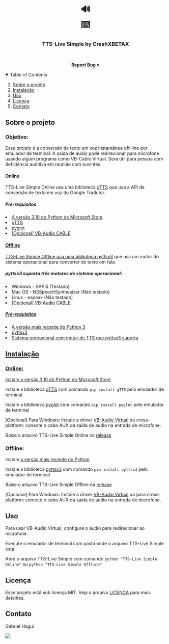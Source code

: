<h1 align="center">🔊<br>
⌨️</h1>
<h3 align="center">TTS-Live Simple by CrashXBETAX</h3>
<br>
<p align="center">
  <a href="https://github.com/CrashXBETAX/TTS-Live-by-CrashXBETAX/issues"><strong>Report Bug »</strong></a>
</p>
<details open="open">
  <summary>Table of Contents</summary>
  <ol>
    <li>
      <a href="#sobre-o-projeto">Sobre o projeto</a>
    </li>
    <li><a href="#instalação">Instalação</a></li>
    <li><a href="#uso">Uso</a></li>
    <li><a href="#licença">Licença</a></li>
    <li><a href="#contato">Contato</a></li>
  </ol>
</details>

## Sobre o projeto
### Objetivo:

Esse projeto é a conversão de texto em voz instantânea off-line por emulador de terminal. A saída de áudio pode redirecionar para microfone usando algum programa como VB-Cable Virtual. Será útil para pessoa com deficiência auditiva em reunião com ouvintes.

#### Online
TTS-Live Simple Online usa uma biblioteca [gTTS](https://github.com/pndurette/gTTS) que usa a API de conversão de texto em voz do Google Tradutor. 

##### Pré-requisitos
<list>
  <li><a href="https://apps.microsoft.com/store/detail/python-310/9PJPW5LDXLZ5"> A versão 3.10 do Python do Microsoft Store</li>
  <li><a href="https://github.com/pndurette/gTTS"> gTTS</li>
  <li><a href="https://pyglet.org"> pyglet</li>
  <li><a href="https://vb-audio.com/Cable"> [Opcional] VB-Audio CABLE</li>
</list>

#### Offline
TTS-Live Simple Offline usa uma biblioteca [pyttsx3](https://github.com/nateshmbhat/pyttsx3) que usa um motor do sistema operacional para converter de texto em fala.

##### pyttsx3 suporta três motores de sistema operacional:
<list>
  <li>Windows - SAPI5 (Testado)</li> 
  <li>Mac OS - NSSpeechSynthesizer (Não testado)</li>
  <li>Linux - espeak (Não testado)</li>
  <li><a href="https://vb-audio.com/Cable"> [Opcional] VB-Audio CABLE</li>
</list>

##### Pré-requisitos
<list>
  <li><a href="https://www.python.org/downloads"> A versão mais recente do Python 3</li>
  <li><a href="https://github.com/nateshmbhat/pyttsx3"> pyttsx3</li>
  <li>Sistema operacional com motor de TTS que pyttsx3 suporta</li>
</list>

## Instalação
### Online:
Instale [a versão 3.10 do Python do Microsoft Store](https://apps.microsoft.com/store/detail/python-310/9PJPW5LDXLZ5)

Instale a biblioteca [gTTS](https://github.com/pndurette/gTTS) com comando `pip install gTTS` pelo emulador de terminal

Instale a biblioteca [pyglet](https://pyglet.org) com comando `pip install pyglet` pelo emulador de terminal

[Opcional] Para Windows: Instale a driver [VB-Audio Virtual](https://vb-audio.com/Cable/) ou cross-platform: conecte o cabo AUX da saída de audio na entrada de microfone.

Baixe o arquivo TTS-Live Simple Online na [release](https://github.com/CrashXBETAX/TTS-Live-by-CrashXBETAX/releases)
### Offline:
Instale [a versão mais recente do Python](https://www.python.org/downloads)

Instale a biblioteca [pyttsx3](https://github.com/pndurette/gTTS) com comando `pip install pyttsx3` pelo emulador de terminal

Baixe o arquivo TTS-Live Simple Offline na [release](https://github.com/CrashXBETAX/TTS-Live-by-CrashXBETAX/releases)

[Opcional] Para Windows: Instale a driver [VB-Audio Virtual](https://vb-audio.com/Cable/) ou para cross-platform: conecte o cabo AUX da saída de audio na entrada de microfone.

## Uso
Para usar VB-Audio Virtual, configure o áudio para redirecionar ao microfone.

Execute o emulador de terminal com pasta onde o arquivo TTS-Live Simple está.

Abre o arquivo TTS-Live Simple com comando `python "TTS-Live Simple Online"` ou `python "TTS-Live Simple Offline"`

## Licença
Esse projeto está sob licença MIT. Veja o arquivo [LICENÇA](LICENSE) para mais detalhes.<br>

## Contato
Gabriel Hagui

<a href="mailto:gabrielhagui@live.com" target="_blank"><img src="https://img.shields.io/badge/Microsoft_Outlook-0078D4?style=for-the-badge&logo=microsoft-outlook&logoColor=white" target="_blank"></a>
